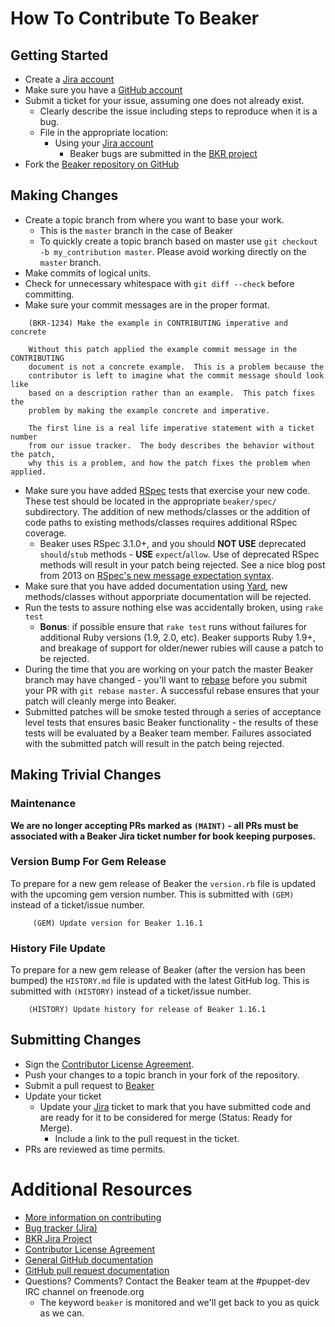 # How To Contribute To Beaker

## Getting Started

* Create a [Jira account](http://tickets.puppetlabs.com)
* Make sure you have a [GitHub account](https://github.com/signup/free)
* Submit a ticket for your issue, assuming one does not already exist.
  * Clearly describe the issue including steps to reproduce when it is a bug.
  * File in the appropriate location:
    * Using your [Jira account](http://tickets.puppetlabs.com)
      * Beaker bugs are submitted in the [BKR project](https://tickets.puppetlabs.com/issues/?jql=project%20%3D%20BKR)
* Fork the [Beaker repository on GitHub](https://github.com/puppetlabs/beaker)

## Making Changes

* Create a topic branch from where you want to base your work.
  * This is the `master` branch in the case of Beaker
  * To quickly create a topic branch based on master use `git checkout -b my_contribution master`. Please avoid working directly on the `master` branch.
* Make commits of logical units.
* Check for unnecessary whitespace with `git diff --check` before committing.
* Make sure your commit messages are in the proper format.

````
    (BKR-1234) Make the example in CONTRIBUTING imperative and concrete

    Without this patch applied the example commit message in the CONTRIBUTING
    document is not a concrete example.  This is a problem because the
    contributor is left to imagine what the commit message should look like
    based on a description rather than an example.  This patch fixes the
    problem by making the example concrete and imperative.

    The first line is a real life imperative statement with a ticket number
    from our issue tracker.  The body describes the behavior without the patch,
    why this is a problem, and how the patch fixes the problem when applied.
````
 
* Make sure you have added [RSpec](http://rspec.info/) tests that exercise your new code.  These test should be located in the appropriate `beaker/spec/` subdirectory.  The addition of new methods/classes or the addition of code paths to existing methods/classes requires additional RSpec coverage.
  * Beaker uses RSpec 3.1.0+, and you should **NOT USE** deprecated `should`/`stub` methods - **USE** `expect`/`allow`.  Use of deprecated RSpec methods will result in your patch being rejected.  See a nice blog post from 2013 on [RSpec's new message expectation syntax](http://teaisaweso.me/blog/2013/05/27/rspecs-new-message-expectation-syntax/).
* Make sure that you have added documentation using [Yard](http://yardoc.org/), new methods/classes without apporpriate documentation will be rejected.
* Run the tests to assure nothing else was accidentally broken, using `rake test`
  * **Bonus**: if possible ensure that `rake test` runs without failures for additional Ruby versions (1.9, 2.0, etc). Beaker supports Ruby 1.9+, and breakage of support for older/newer rubies will cause a patch to be rejected.
* During the time that you are working on your patch the master Beaker branch may have changed - you'll want to [rebase](http://git-scm.com/book/en/Git-Branching-Rebasing) before you submit your PR with `git rebase master`.  A successful rebase ensures that your patch will cleanly merge into Beaker.
* Submitted patches will be smoke tested through a series of acceptance level tests that ensures basic Beaker functionality - the results of these tests will be evaluated by a Beaker team member.  Failures associated with the submitted patch will result in the patch being rejected.

## Making Trivial Changes

### Maintenance

**We are no longer accepting PRs marked as `(MAINT)` - all PRs must be associated with a Beaker Jira ticket number for book keeping purposes.**

### Version Bump For Gem Release

To prepare for a new gem release of Beaker the `version.rb` file is updated with the upcoming gem version number.  This is submitted with `(GEM)` instead of a ticket/issue number.

````
     (GEM) Update version for Beaker 1.16.1
````
### History File Update

To prepare for a new gem release of Beaker (after the version has been bumped) the `HISTORY.md` file is updated with the latest GitHub log.  This is submitted with `(HISTORY)` instead of a ticket/issue number.

````
    (HISTORY) Update history for release of Beaker 1.16.1
````
## Submitting Changes

* Sign the [Contributor License Agreement](http://links.puppetlabs.com/cla).
* Push your changes to a topic branch in your fork of the repository.
* Submit a pull request to [Beaker](https://github.com/puppetlabs/beaker)
* Update your ticket
  * Update your [Jira](https://tickets.puppetlabs.com/issues/?jql=project%20%3D%20BKR) ticket to mark that you have submitted code and are ready for it to be considered for merge (Status: Ready for Merge).
    * Include a link to the pull request in the ticket.
* PRs are reviewed as time permits.  

# Additional Resources

* [More information on contributing](http://links.puppetlabs.com/contribute-to-puppet)
* [Bug tracker (Jira)](http://tickets.puppetlabs.com)
* [BKR Jira Project](https://tickets.puppetlabs.com/issues/?jql=project%20%3D%20BKR)
* [Contributor License Agreement](http://links.puppetlabs.com/cla)
* [General GitHub documentation](http://help.github.com/)
* [GitHub pull request documentation](http://help.github.com/send-pull-requests/)
* Questions?  Comments?  Contact the Beaker team at the #puppet-dev IRC channel on freenode.org
  * The keyword `beaker` is monitored and we'll get back to you as quick as we can.
